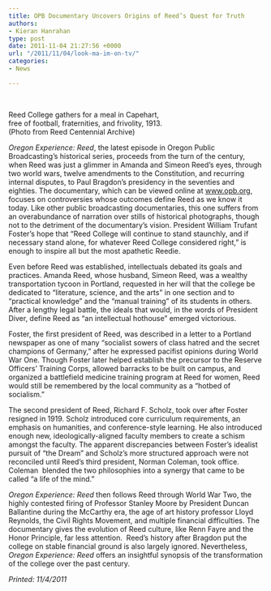 ```yaml
---
title: OPB Documentary Uncovers Origins of Reed’s Quest for Truth
authors:
- Kieran Hanrahan
type: post
date: 2011-11-04 21:27:56 +0000
url: "/2011/11/04/look-ma-im-on-tv/"
categories:
- News

---
```

<div id="attachment_947" style="width: 310px" class="wp-caption alignright">
  <a href="http://www.reedquest.org/wp-content/uploads/2011/11/campus-meal.jpg"><br /> <img class="size-medium wp-image-947 " title="campus meal" src="https://i0.wp.com/www.reedquest.org/wp-content/uploads/2011/11/campus-meal-300x138.jpg?resize=300%2C138" alt="" data-recalc-dims="1" /></a>
  
  <p class="wp-caption-text">
    Reed College gathers for a meal in Capehart, free of football, fraternities, and frivolity, 1913. (Photo from Reed Centennial Archive)
  </p>
</div>

_Oregon Experience: Reed_, the latest episode in Oregon Public Broadcasting’s historical series, proceeds from the turn of the century, when Reed was just a glimmer in Amanda and Simeon Reed’s eyes, through two world wars, twelve amendments to the Constitution, and recurring internal disputes, to Paul Bragdon’s presidency in the seventies and eighties. The documentary, which can be viewed online at www.opb.org, focuses on controversies whose outcomes define Reed as we know it today. Like other public broadcasting documentaries, this one suffers from an overabundance of narration over stills of historical photographs, though not to the detriment of the documentary’s vision. President William Trufant Foster’s hope that “Reed College will continue to stand staunchly, and if necessary stand alone, for whatever Reed College considered right,” is enough to inspire all but the most apathetic Reedie.

Even before Reed was established, intellectuals debated its goals and practices. Amanda Reed, whose husband, Simeon Reed, was a wealthy transportation tycoon in Portland, requested in her will that the college be dedicated to “literature, science, and the arts” in one section and to “practical knowledge” and the “manual training” of its students in others. After a lengthy legal battle, the ideals that would, in the words of President Diver, define Reed as “an intellectual hothouse” emerged victorious.

Foster, the first president of Reed, was described in a letter to a Portland newspaper as one of many “socialist sowers of class hatred and the secret champions of Germany,” after he expressed pacifist opinions during World War One. Though Foster later helped establish the precursor to the Reserve Officers’ Training Corps, allowed barracks to be built on campus, and organized a battlefield medicine training program at Reed for women, Reed would still be remembered by the local community as a “hotbed of socialism.”

The second president of Reed, Richard F. Scholz, took over after Foster resigned in 1919. Scholz introduced core curriculum requirements, an emphasis on humanities, and conference-style learning. He also introduced enough new, ideologically-aligned faculty members to create a schism amongst the faculty. The apparent discrepancies between Foster’s idealist pursuit of “the Dream” and Scholz’s more structured approach were not reconciled until Reed’s third president, Norman Coleman, took office. Coleman  blended the two philosophies into a synergy that came to be called “a life of the mind.”

_Oregon Experience: Reed_ then follows Reed through World War Two, the highly contested firing of Professor Stanley Moore by President Duncan Ballantine during the McCarthy era, the age of art history professor Lloyd Reynolds, the Civil Rights Movement, and multiple financial difficulties. The documentary gives the evolution of Reed culture, like Renn Fayre and the Honor Principle, far less attention.  Reed’s history after Bragdon put the college on stable financial ground is also largely ignored. Nevertheless, _Oregon Experience: Reed_ offers an insightful synopsis of the transformation of the college over the past century.

_Printed: 11/4/2011_